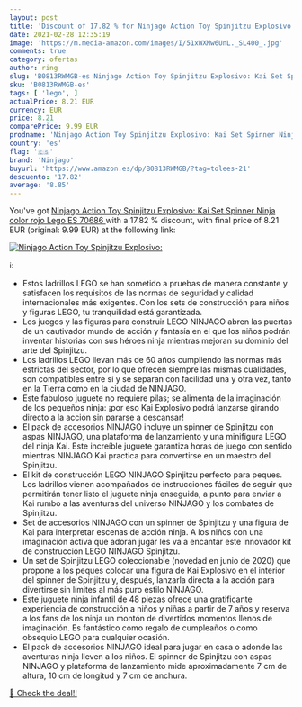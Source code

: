 ```yaml
---
layout: post
title: 'Discount of 17.82 % for Ninjago Action Toy Spinjitzu Explosivo: '
date: 2021-02-28 12:35:19
image: 'https://m.media-amazon.com/images/I/51xWXMw6UnL._SL400_.jpg'
comments: true
category: ofertas
author: ring
slug: 'B0813RWMGB-es Ninjago Action Toy Spinjitzu Explosivo: Kai Set Spinner...'
sku: 'B0813RWMGB-es'
tags: [ 'lego', ]
actualPrice: 8.21 EUR
currency: EUR
price: 8.21
comparePrice: 9.99 EUR
prodname: 'Ninjago Action Toy Spinjitzu Explosivo: Kai Set Spinner Ninja  color rojo  Lego ES 70686 '
country: 'es'
flag: '🇪🇸'
brand: 'Ninjago'
buyurl: 'https://www.amazon.es/dp/B0813RWMGB/?tag=tolees-21'
descuento: '17.82'
average: '8.85'
---
```


You've got [Ninjago Action Toy Spinjitzu Explosivo: Kai Set Spinner Ninja  color rojo  Lego ES 70686 ](https://www.amazon.es/dp/B0813RWMGB/?tag=tolees-21) with a  17.82 % discount, with final price of 8.21 EUR (original: 9.99 EUR) at the following link:

[![Ninjago Action Toy Spinjitzu Explosivo: ](https://m.media-amazon.com/images/I/51xWXMw6UnL._SL400_.jpg)](https://www.amazon.es/dp/B0813RWMGB/?tag=tolees-21)

ℹ️:

- Estos ladrillos LEGO se han sometido a pruebas de manera constante y satisfacen los requisitos de las normas de seguridad y calidad internacionales más exigentes. Con los sets de construcción para niños y figuras LEGO, tu tranquilidad está garantizada.
- Los juegos y las figuras para construir LEGO NINJAGO abren las puertas de un cautivador mundo de acción y fantasía en el que los niños podrán inventar historias con sus héroes ninja mientras mejoran su dominio del arte del Spinjitzu.
- Los ladrillos LEGO llevan más de 60 años cumpliendo las normas más estrictas del sector, por lo que ofrecen siempre las mismas cualidades, son compatibles entre sí y se separan con facilidad una y otra vez, tanto en la Tierra como en la ciudad de NINJAGO.
- Este fabuloso juguete no requiere pilas; se alimenta de la imaginación de los pequeños ninja: ¡por eso Kai Explosivo podrá lanzarse girando directo a la acción sin pararse a descansar!
- El pack de accesorios NINJAGO incluye un spinner de Spinjitzu con aspas NINJAGO, una plataforma de lanzamiento y una minifigura LEGO del ninja Kai. Este increíble juguete garantiza horas de juego con sentido mientras NINJAGO Kai practica para convertirse en un maestro del Spinjitzu.
- El kit de construcción LEGO NINJAGO Spinjitzu perfecto para peques. Los ladrillos vienen acompañados de instrucciones fáciles de seguir que permitirán tener listo el juguete ninja enseguida, a punto para enviar a Kai rumbo a las aventuras del universo NINJAGO y los combates de Spinjitzu.
- Set de accesorios NINJAGO con un spinner de Spinjitzu y una figura de Kai para interpretar escenas de acción ninja. A los niños con una imaginación activa que adoran jugar les va a encantar este innovador kit de construcción LEGO NINJAGO Spinjitzu.
- Un set de Spinjitzu LEGO coleccionable (novedad en junio de 2020) que propone a los peques colocar una figura de Kai Explosivo en el interior del spinner de Spinjitzu y, después, lanzarla directa a la acción para divertirse sin límites al más puro estilo NINJAGO.
- Este juguete ninja infantil de 48 piezas ofrece una gratificante experiencia de construcción a niños y niñas a partir de 7 años y reserva a los fans de los ninja un montón de divertidos momentos llenos de imaginación. Es fantástico como regalo de cumpleaños o como obsequio LEGO para cualquier ocasión.
- El pack de accesorios NINJAGO ideal para jugar en casa o adonde las aventuras ninja lleven a los niños. El spinner de Spinjitzu con aspas NINJAGO y plataforma de lanzamiento mide aproximadamente 7 cm de altura, 10 cm de longitud y 7 cm de anchura.

[🛒 Check the deal!!](https://www.amazon.es/dp/B0813RWMGB/?tag=tolees-21)
